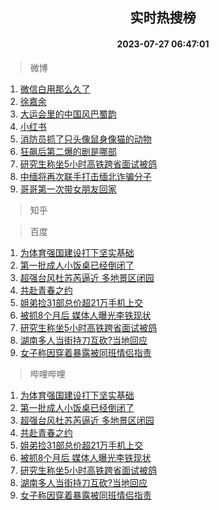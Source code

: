 <div align="center"><h2>实时热搜榜</h2><h4>2023-07-27 06:47:01</h4></div>

> 微博  

1. [微信白用那么久了](https://s.weibo.com/weibo?q=%E5%BE%AE%E4%BF%A1%E7%99%BD%E7%94%A8%E9%82%A3%E4%B9%88%E4%B9%85%E4%BA%86&t=31&band_rank=1&Refer=top)<br />
2. [徐嘉余](https://s.weibo.com/weibo?q=%E5%BE%90%E5%98%89%E4%BD%99&t=31&band_rank=2&Refer=top)<br />
3. [大运会里的中国风巴蜀韵](https://s.weibo.com/weibo?q=%23%E5%A4%A7%E8%BF%90%E4%BC%9A%E9%87%8C%E7%9A%84%E4%B8%AD%E5%9B%BD%E9%A3%8E%E5%B7%B4%E8%9C%80%E9%9F%B5%23&t=31&band_rank=3&Refer=top)<br />
4. [小红书](https://s.weibo.com/weibo?q=%E5%B0%8F%E7%BA%A2%E4%B9%A6&t=31&band_rank=4&Refer=top)<br />
5. [消防员抓了只头像鼠身像猫的动物](https://s.weibo.com/weibo?q=%23%E6%B6%88%E9%98%B2%E5%91%98%E6%8A%93%E4%BA%86%E5%8F%AA%E5%A4%B4%E5%83%8F%E9%BC%A0%E8%BA%AB%E5%83%8F%E7%8C%AB%E7%9A%84%E5%8A%A8%E7%89%A9%23&t=31&band_rank=5&Refer=top)<br />
6. [狂飙后第二爆的剧是哪部](https://s.weibo.com/weibo?q=%23%E7%8B%82%E9%A3%99%E5%90%8E%E7%AC%AC%E4%BA%8C%E7%88%86%E7%9A%84%E5%89%A7%E6%98%AF%E5%93%AA%E9%83%A8%23&t=31&band_rank=6&Refer=top)<br />
7. [研究生称坐5小时高铁跨省面试被鸽](https://s.weibo.com/weibo?q=%23%E7%A0%94%E7%A9%B6%E7%94%9F%E7%A7%B0%E5%9D%905%E5%B0%8F%E6%97%B6%E9%AB%98%E9%93%81%E8%B7%A8%E7%9C%81%E9%9D%A2%E8%AF%95%E8%A2%AB%E9%B8%BD%23&t=31&band_rank=7&Refer=top)<br />
8. [中缅将再次联手打击缅北诈骗分子](https://s.weibo.com/weibo?q=%23%E4%B8%AD%E7%BC%85%E5%B0%86%E5%86%8D%E6%AC%A1%E8%81%94%E6%89%8B%E6%89%93%E5%87%BB%E7%BC%85%E5%8C%97%E8%AF%88%E9%AA%97%E5%88%86%E5%AD%90%23&t=31&band_rank=8&Refer=top)<br />
9. [哥哥第一次带女朋友回家](https://s.weibo.com/weibo?q=%E5%93%A5%E5%93%A5%E7%AC%AC%E4%B8%80%E6%AC%A1%E5%B8%A6%E5%A5%B3%E6%9C%8B%E5%8F%8B%E5%9B%9E%E5%AE%B6&t=31&band_rank=9&Refer=top)<br />

> 知乎  


> 百度  

1. [为体育强国建设打下坚实基础](https://www.baidu.com/s?wd=%E4%B8%BA%E4%BD%93%E8%82%B2%E5%BC%BA%E5%9B%BD%E5%BB%BA%E8%AE%BE%E6%89%93%E4%B8%8B%E5%9D%9A%E5%AE%9E%E5%9F%BA%E7%A1%80&sa=fyb_news&rsv_dl=fyb_news)<br />
2. [第一批成人小饭桌已经倒闭了](https://www.baidu.com/s?wd=%E7%AC%AC%E4%B8%80%E6%89%B9%E6%88%90%E4%BA%BA%E5%B0%8F%E9%A5%AD%E6%A1%8C%E5%B7%B2%E7%BB%8F%E5%80%92%E9%97%AD%E4%BA%86&sa=fyb_news&rsv_dl=fyb_news)<br />
3. [超强台风杜苏芮逼近 多地景区闭园](https://www.baidu.com/s?wd=%E8%B6%85%E5%BC%BA%E5%8F%B0%E9%A3%8E%E6%9D%9C%E8%8B%8F%E8%8A%AE%E9%80%BC%E8%BF%91+%E5%A4%9A%E5%9C%B0%E6%99%AF%E5%8C%BA%E9%97%AD%E5%9B%AD&sa=fyb_news&rsv_dl=fyb_news)<br />
4. [共赴青春之约](https://www.baidu.com/s?wd=%E5%85%B1%E8%B5%B4%E9%9D%92%E6%98%A5%E4%B9%8B%E7%BA%A6&sa=fyb_news&rsv_dl=fyb_news)<br />
5. [姐弟捡31部总价超21万手机上交](https://www.baidu.com/s?wd=%E5%A7%90%E5%BC%9F%E6%8D%A131%E9%83%A8%E6%80%BB%E4%BB%B7%E8%B6%8521%E4%B8%87%E6%89%8B%E6%9C%BA%E4%B8%8A%E4%BA%A4&sa=fyb_news&rsv_dl=fyb_news)<br />
6. [被抓8个月后 媒体人曝光李铁现状](https://www.baidu.com/s?wd=%E8%A2%AB%E6%8A%938%E4%B8%AA%E6%9C%88%E5%90%8E+%E5%AA%92%E4%BD%93%E4%BA%BA%E6%9B%9D%E5%85%89%E6%9D%8E%E9%93%81%E7%8E%B0%E7%8A%B6&sa=fyb_news&rsv_dl=fyb_news)<br />
7. [研究生称坐5小时高铁跨省面试被鸽](https://www.baidu.com/s?wd=%E7%A0%94%E7%A9%B6%E7%94%9F%E7%A7%B0%E5%9D%905%E5%B0%8F%E6%97%B6%E9%AB%98%E9%93%81%E8%B7%A8%E7%9C%81%E9%9D%A2%E8%AF%95%E8%A2%AB%E9%B8%BD&sa=fyb_news&rsv_dl=fyb_news)<br />
8. [湖南多人当街持刀互砍?当地回应](https://www.baidu.com/s?wd=%E6%B9%96%E5%8D%97%E5%A4%9A%E4%BA%BA%E5%BD%93%E8%A1%97%E6%8C%81%E5%88%80%E4%BA%92%E7%A0%8D%3F%E5%BD%93%E5%9C%B0%E5%9B%9E%E5%BA%94&sa=fyb_news&rsv_dl=fyb_news)<br />
9. [女子称因穿着暴露被同班情侣指责](https://www.baidu.com/s?wd=%E5%A5%B3%E5%AD%90%E7%A7%B0%E5%9B%A0%E7%A9%BF%E7%9D%80%E6%9A%B4%E9%9C%B2%E8%A2%AB%E5%90%8C%E7%8F%AD%E6%83%85%E4%BE%A3%E6%8C%87%E8%B4%A3&sa=fyb_news&rsv_dl=fyb_news)<br />

> 哔哩哔哩  

1. [为体育强国建设打下坚实基础](https://www.baidu.com/s?wd=%E4%B8%BA%E4%BD%93%E8%82%B2%E5%BC%BA%E5%9B%BD%E5%BB%BA%E8%AE%BE%E6%89%93%E4%B8%8B%E5%9D%9A%E5%AE%9E%E5%9F%BA%E7%A1%80&sa=fyb_news&rsv_dl=fyb_news)<br />
2. [第一批成人小饭桌已经倒闭了](https://www.baidu.com/s?wd=%E7%AC%AC%E4%B8%80%E6%89%B9%E6%88%90%E4%BA%BA%E5%B0%8F%E9%A5%AD%E6%A1%8C%E5%B7%B2%E7%BB%8F%E5%80%92%E9%97%AD%E4%BA%86&sa=fyb_news&rsv_dl=fyb_news)<br />
3. [超强台风杜苏芮逼近 多地景区闭园](https://www.baidu.com/s?wd=%E8%B6%85%E5%BC%BA%E5%8F%B0%E9%A3%8E%E6%9D%9C%E8%8B%8F%E8%8A%AE%E9%80%BC%E8%BF%91+%E5%A4%9A%E5%9C%B0%E6%99%AF%E5%8C%BA%E9%97%AD%E5%9B%AD&sa=fyb_news&rsv_dl=fyb_news)<br />
4. [共赴青春之约](https://www.baidu.com/s?wd=%E5%85%B1%E8%B5%B4%E9%9D%92%E6%98%A5%E4%B9%8B%E7%BA%A6&sa=fyb_news&rsv_dl=fyb_news)<br />
5. [姐弟捡31部总价超21万手机上交](https://www.baidu.com/s?wd=%E5%A7%90%E5%BC%9F%E6%8D%A131%E9%83%A8%E6%80%BB%E4%BB%B7%E8%B6%8521%E4%B8%87%E6%89%8B%E6%9C%BA%E4%B8%8A%E4%BA%A4&sa=fyb_news&rsv_dl=fyb_news)<br />
6. [被抓8个月后 媒体人曝光李铁现状](https://www.baidu.com/s?wd=%E8%A2%AB%E6%8A%938%E4%B8%AA%E6%9C%88%E5%90%8E+%E5%AA%92%E4%BD%93%E4%BA%BA%E6%9B%9D%E5%85%89%E6%9D%8E%E9%93%81%E7%8E%B0%E7%8A%B6&sa=fyb_news&rsv_dl=fyb_news)<br />
7. [研究生称坐5小时高铁跨省面试被鸽](https://www.baidu.com/s?wd=%E7%A0%94%E7%A9%B6%E7%94%9F%E7%A7%B0%E5%9D%905%E5%B0%8F%E6%97%B6%E9%AB%98%E9%93%81%E8%B7%A8%E7%9C%81%E9%9D%A2%E8%AF%95%E8%A2%AB%E9%B8%BD&sa=fyb_news&rsv_dl=fyb_news)<br />
8. [湖南多人当街持刀互砍?当地回应](https://www.baidu.com/s?wd=%E6%B9%96%E5%8D%97%E5%A4%9A%E4%BA%BA%E5%BD%93%E8%A1%97%E6%8C%81%E5%88%80%E4%BA%92%E7%A0%8D%3F%E5%BD%93%E5%9C%B0%E5%9B%9E%E5%BA%94&sa=fyb_news&rsv_dl=fyb_news)<br />
9. [女子称因穿着暴露被同班情侣指责](https://www.baidu.com/s?wd=%E5%A5%B3%E5%AD%90%E7%A7%B0%E5%9B%A0%E7%A9%BF%E7%9D%80%E6%9A%B4%E9%9C%B2%E8%A2%AB%E5%90%8C%E7%8F%AD%E6%83%85%E4%BE%A3%E6%8C%87%E8%B4%A3&sa=fyb_news&rsv_dl=fyb_news)<br />
